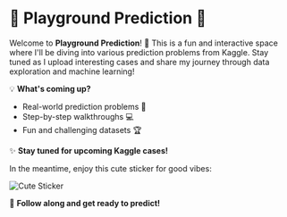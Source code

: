 # 🌟 Playground Prediction 🌟

Welcome to **Playground Prediction**! 🎉 This is a fun and interactive space where I'll be diving into various prediction problems from Kaggle. Stay tuned as I upload interesting cases and share my journey through data exploration and machine learning!

💡 **What's coming up?**
- Real-world prediction problems 🎯
- Step-by-step walkthroughs 💻
- Fun and challenging datasets 🏆

✨ **Stay tuned for upcoming Kaggle cases!**

In the meantime, enjoy this cute sticker for good vibes: 

![Cute Sticker](https://media.giphy.com/media/3o7TKSjRrfIPjeiVyQ/giphy.gif)

📢 **Follow along and get ready to predict!**

